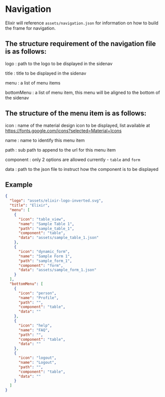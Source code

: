 # Navigation

Elixir will reference `assets/navigation.json` for information on how to build the frame for navigation. 

## The structure requirement of the navigation file is as follows:

logo
: path to the logo to be displayed in the sidenav

title 
: title to be displayed in the sidenav

menu 
: a list of menu items

bottomMenu 
: a list of menu item, this menu will be aligned to the bottom of the sidenav

## The structure of the menu item is as follows:

icon
: name of the material design icon to be displayed, list available at https://fonts.google.com/icons?selected=Material+Icons

name 
: name to identify this menu item

path
: sub path to append to the url for this menu item

component
: only 2 options are allowed currently - `table` and `form`

data
: path to the json file to instruct how the component is to be displayed

## Example

```json
{
  "logo": "assets/elixir-logo-inverted.svg",
  "title": "Elixir",
  "menu": [
    {
      "icon": "table_view",
      "name": "Sample Table 1",
      "path": "sample_table_1",
      "component": "table",
      "data": "assets/sample_table_1.json"
    },
    {
      "icon": "dynamic_form",
      "name": "Sample Form 1",
      "path": "sample_form_1",
      "component": "form",
      "data": "assets/sample_form_1.json"
    }
  ],
  "bottomMenu": [
    {
      "icon": "person",
      "name": "Profile",
      "path": "",
      "component": "table",
      "data": ""
    },
    {
      "icon": "help",
      "name": "FAQ",
      "path": "",
      "component": "table",
      "data": ""
    },
    {
      "icon": "logout",
      "name": "Logout",
      "path": "",
      "component": "table",
      "data": ""
    }
  ]
}
```